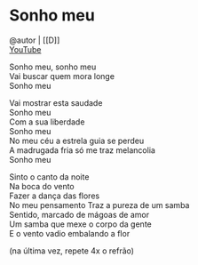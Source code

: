 # Sonho meu
@autor | [[D]]  
[YouTube](https://youtu.be/8hJdomSJeb4?t=1m55s)

Sonho meu, sonho meu  
Vai buscar quem mora longe  
Sonho meu
  
Vai mostrar esta saudade  
Sonho meu  
Com a sua liberdade  
Sonho meu  
No meu céu a estrela guia se perdeu  
A madrugada fria só me traz melancolia  
Sonho meu

Sinto o canto da noite  
Na boca do vento  
Fazer a dança das flores  
No meu pensamento
Traz a pureza de um samba  
Sentido, marcado de mágoas de amor  
Um samba que mexe o corpo da gente  
E o vento vadio embalando a flor

(na última vez, repete 4x o refrão)